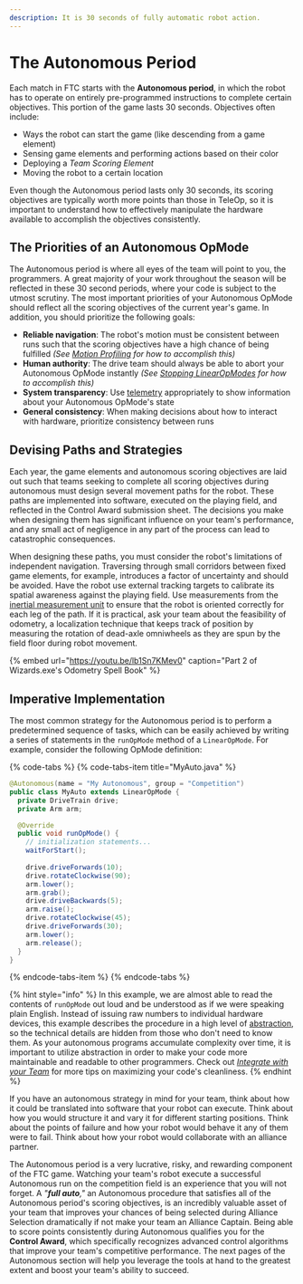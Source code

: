 ```yaml
---
description: It is 30 seconds of fully automatic robot action.
---
```


# The Autonomous Period

Each match in FTC starts with the **Autonomous period**, in which the robot has to operate on entirely pre-programmed instructions to complete certain objectives. This portion of the game lasts 30 seconds. Objectives often include:

* Ways the robot can start the game \(like descending from a game element\)
* Sensing game elements and performing actions based on their color
* Deploying a _Team Scoring Element_
* Moving the robot to a certain location

Even though the Autonomous period lasts only 30 seconds, its scoring objectives are typically worth more points than those in TeleOp, so it is important to understand how to effectively manipulate the hardware available to accomplish the objectives consistently.

## The Priorities of an Autonomous OpMode

The Autonomous period is where all eyes of the team will point to you, the programmers. A great majority of your work throughout the season will be reflected in these 30 second periods, where your code is subject to the utmost scrutiny. The most important priorities of your Autonomous OpMode should reflect all the scoring objectives of the current year's game. In addition, you should prioritize the following goals:

* **Reliable navigation**: The robot's motion must be consistent between runs such that the scoring objectives have a high chance of being fulfilled _\(See_ [_Motion Profiling_](motion-profiling.md) _for how to accomplish this\)_
* **Human authority**: The drive team should always be able to abort your Autonomous OpMode instantly _\(See_ [_Stopping LinearOpModes_](../the-opmode-1/stopping-linearopmodes.md) _for how to accomplish this\)_
* **System transparency**: Use [telemetry](../the-opmode-1/telemetry-and-debugging.md) appropriately to show information about your Autonomous OpMode's state
* **General consistency**: When making decisions about how to interact with hardware, prioritize consistency between runs

## Devising Paths and Strategies

Each year, the game elements and autonomous scoring objectives are laid out such that teams seeking to complete all scoring objectives during autonomous must design several movement paths for the robot. These paths are implemented into software, executed on the playing field, and reflected in the Control Award submission sheet. The decisions you make when designing them has significant influence on your team's performance, and any small act of negligence in any part of the process can lead to catastrophic consequences.

When designing these paths, you must consider the robot's limitations of independent navigation. Traversing through small corridors between fixed game elements, for example, introduces a factor of uncertainty and should be avoided. Have the robot use external tracking targets to calibrate its spatial awareness against the playing field. Use measurements from the [inertial measurement unit](../hardware-interaction/inertial-measurement-unit.md) to ensure that the robot is oriented correctly for each leg of the path. If it is practical, ask your team about the feasibility of odometry, a localization technique that keeps track of position by measuring the rotation of dead-axle omniwheels as they are spun by the field floor during robot movement.

{% embed url="https://youtu.be/lb1Sn7KMev0" caption="Part 2 of Wizards.exe\'s Odometry Spell Book" %}

## Imperative Implementation

The most common strategy for the Autonomous period is to perform a predetermined sequence of tasks, which can be easily achieved by writing a series of statements in the `runOpMode` method of a `LinearOpMode`. For example, consider the following OpMode definition:

{% code-tabs %}
{% code-tabs-item title="MyAuto.java" %}
```java
@Autonomous(name = "My Autonomous", group = "Competition")
public class MyAuto extends LinearOpMode {
  private DriveTrain drive;
  private Arm arm;

  @Override
  public void runOpMode() {
    // initialization statements...
    waitForStart();
    
    drive.driveForwards(10);
    drive.rotateClockwise(90);
    arm.lower();
    arm.grab();
    drive.driveBackwards(5);
    arm.raise();
    drive.rotateClockwise(45);
    drive.driveForwards(30);
    arm.lower();
    arm.release();
  }
}
```
{% endcode-tabs-item %}
{% endcode-tabs %}

{% hint style="info" %}
In this example, we are almost able to read the contents of `runOpMode` out loud and be understood as if we were speaking plain English. Instead of issuing raw numbers to individual hardware devices, this example describes the procedure in a high level of [abstraction](https://youtu.be/6V1sr0XV_Ng), so the technical details are hidden from those who don't need to know them. As your autonomous programs accumulate complexity over time, it is important to utilize abstraction in order to make your code more maintainable and readable to other programmers. Check out [_Integrate with your Team_](../working-with-a-team/integrate-with-your-team.md) for more tips on maximizing your code's cleanliness.
{% endhint %}

If you have an autonomous strategy in mind for your team, think about how it could be translated into software that your robot can execute. Think about how you would structure it and vary it for different starting positions. Think about the points of failure and how your robot would behave it any of them were to fail. Think about how your robot would collaborate with an alliance partner.

The Autonomous period is a very lucrative, risky, and rewarding component of the FTC game. Watching your team's robot execute a successful Autonomous run on the competition field is an experience that you will not forget. A _"**full auto**,"_ an Autonomous procedure that satisfies all of the Autonomous period's scoring objectives, is an incredibly valuable asset of your team that improves your chances of being selected during Alliance Selection dramatically if not make your team an Alliance Captain. Being able to score points consistently during Autonomous qualifies you for the **Control Award**, which specifically recognizes advanced control algorithms that improve your team's competitive performance. The next pages of the Autonomous section will help you leverage the tools at hand to the greatest extent and boost your team's ability to succeed.

